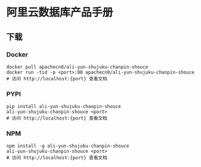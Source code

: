 # 阿里云数据库产品手册

## 下载

### Docker

```
docker pull apachecn0/ali-yun-shujuku-chanpin-shouce
docker run -tid -p <port>:80 apachecn0/ali-yun-shujuku-chanpin-shouce
# 访问 http://localhost:{port} 查看文档
```

### PYPI

```
pip install ali-yun-shujuku-chanpin-shouce
ali-yun-shujuku-chanpin-shouce <port>
# 访问 http://localhost:{port} 查看文档
```

### NPM

```
npm install -g ali-yun-shujuku-chanpin-shouce
ali-yun-shujuku-chanpin-shouce <port>
# 访问 http://localhost:{port} 查看文档
```